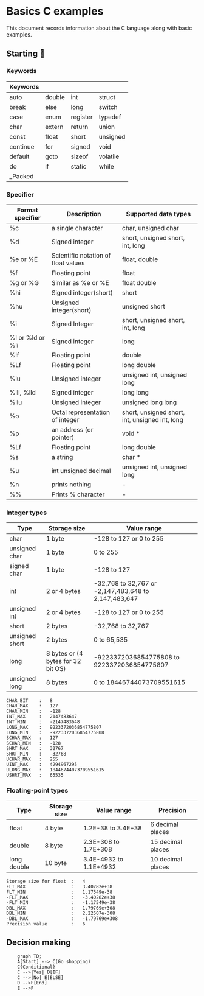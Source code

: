 # Basics C examples

This document records information about the C language along with basic examples.

##  Starting 🚀

###  Keywords
| Keywords  |  |  |  |
| --- | --- | --- | --- |
| auto      | double    | int       | struct    |
| break     | else      | long      | switch    |
| case      | enum      | register  | typedef   |
| char      | extern    | return    | union     |
| const     | float     | short     | unsigned  |
| continue  | for       | signed    | void      |
| default   | goto      | sizeof    | volatile  |
| do        | if        | static    | while     |
| _Packed   |           |           |           |

### Specifier

| Format specifier  | Description |  Supported data types |
| --- | --- | --- | 
| %c                | a single character                        | char, unsigned char |
| %d                | Signed integer                            | short, unsigned short, int, long |
| %e or %E          | Scientific notation of float values       | float, double |
| %f                | Floating point                            | float |
| %g or %G          | Similar as %e or %E                       | float double |
| %hi               | Signed integer(short)                     | short |
| %hu               | Unsigned integer(short)                   | unsigned short |
| %i                | Signed Integer                            | short, unsigned short, int, long |
| %l or %ld or %li  | Signed integer                            | long |
| %lf               | Floating point                            | double |
| %Lf               | Floating point                            | long double |
| %lu               | Unsigned integer                          | unsigned int, unsigned long |
| %lli, %lld        | Signed integer                            | long long |
| %llu              | Unsigned integer                          | unsigned long long |
| %o                | Octal representation of integer           | short, unsigned short, int, unsigned int, long |
| %p                | an address (or pointer)                   | void *     |
| %Lf               | Floating point                            | long double |
| %s                | a string                                  | char * |
| %u                | int unsigned decimal                      | unsigned int, unsigned long |
| %n                | prints nothing                            | - |
| %%                | Prints % character                        | - |

### Integer types

| Type | Storage size | Value range |  
| --- | --- | --- |
| char              | 1 byte                              | -128 to 127 or 0 to 255 | 
| unsigned char     | 1 byte                              | 0 to 255                | 
| signed char       | 1 byte                              | -128 to 127             | 
| int               | 2 or 4 bytes                        | -32,768 to 32,767 or -2,147,483,648 to 2,147,483,647 | 
| unsigned int      | 2 or 4 bytes                        | -128 to 127 or 0 to 255 | 
| short             | 2 bytes                             | -32,768 to 32,767       | 
| unsigned short    | 2 bytes                             | 0 to 65,535             | 
| long              | 8 bytes or (4 bytes for 32 bit OS)  | -9223372036854775808 to 9223372036854775807 | 
| unsigned long     | 8 bytes                             | 0 to 18446744073709551615 | 

```
CHAR_BIT    :   8
CHAR_MAX    :   127
CHAR_MIN    :   -128
INT_MAX     :   2147483647
INT_MIN     :   -2147483648
LONG_MAX    :   9223372036854775807
LONG_MIN    :   -9223372036854775808
SCHAR_MAX   :   127
SCHAR_MIN   :   -128
SHRT_MAX    :   32767
SHRT_MIN    :   -32768
UCHAR_MAX   :   255
UINT_MAX    :   4294967295
ULONG_MAX   :   18446744073709551615
USHRT_MAX   :   65535
```
### Floating-point types

| Type  | Storage size | Value range | Precision |
| --- | --- | --- | --- |
| float         | 4 byte     | 1.2E-38 to 3.4E+38      | 6 decimal places    |
| double        | 8 byte     | 2.3E-308 to 1.7E+308    | 15 decimal places   |
| long double   | 10 byte    | 3.4E-4932 to 1.1E+4932  | 10 decimal places   |

```
Storage size for float  :   4 
FLT_MAX                 :   3.40282e+38
FLT_MIN                 :   1.17549e-38
-FLT_MAX                :   -3.40282e+38
-FLT_MIN                :   -1.17549e-38
DBL_MAX                 :   1.79769e+308
DBL_MIN                 :   2.22507e-308
-DBL_MAX                :   -1.79769e+308
Precision value         :   6
```
## Decision making
```mermaid
    graph TD;
    A[Start] --> C(Go shopping)
    C{Conditional}
    C -->|Yes| D[IF]
    C -->|No| E[ELSE]
    D -->F[End]
    E -->F
``` 